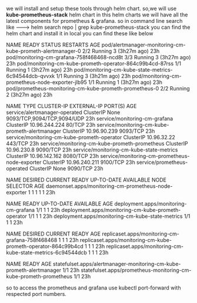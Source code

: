 we will install and setup these tools through helm chart.
so,we will use **kube-prometheus-stack** helm chart in this helm charts we will have all the latest components for prometheus & grafana.
so in command line search like ---> helm search repo | grep kube-prometheus-stack
you can find the helm chart and install it in local
you can find these like below 




NAME                                                         READY   STATUS    RESTARTS        AGE
pod/alertmanager-monitoring-cm-kube-prometh-alertmanager-0   2/2     Running   3 (3h27m ago)   23h
pod/monitoring-cm-grafana-758f468468-ncd8t                   3/3     Running   3 (3h27m ago)   23h
pod/monitoring-cm-kube-prometh-operator-864c99b4cd-87rss     1/1     Running   1 (3h27m ago)   23h
pod/monitoring-cm-kube-state-metrics-6c94544dcb-qvvxk        1/1     Running   3 (3h21m ago)   23h
pod/monitoring-cm-prometheus-node-exporter-jlb95             1/1     Running   1 (3h27m ago)   23h
pod/prometheus-monitoring-cm-kube-prometh-prometheus-0       2/2     Running   2 (3h27m ago)   23h

NAME                                              TYPE        CLUSTER-IP      EXTERNAL-IP   PORT(S)                      AGE
service/alertmanager-operated                     ClusterIP   None            <none>        9093/TCP,9094/TCP,9094/UDP   23h
service/monitoring-cm-grafana                     ClusterIP   10.96.244.224   <none>        80/TCP                       23h
service/monitoring-cm-kube-prometh-alertmanager   ClusterIP   10.96.90.239    <none>        9093/TCP                     23h
service/monitoring-cm-kube-prometh-operator       ClusterIP   10.96.32.22     <none>        443/TCP                      23h
service/monitoring-cm-kube-prometh-prometheus     ClusterIP   10.96.230.8     <none>        9090/TCP                     23h
service/monitoring-cm-kube-state-metrics          ClusterIP   10.96.142.162   <none>        8080/TCP                     23h
service/monitoring-cm-prometheus-node-exporter    ClusterIP   10.96.240.211   <none>        9100/TCP                     23h
service/prometheus-operated                       ClusterIP   None            <none>        9090/TCP                     23h

NAME                                                    DESIRED   CURRENT   READY   UP-TO-DATE   AVAILABLE   NODE SELECTOR   AGE
daemonset.apps/monitoring-cm-prometheus-node-exporter   1         1         1       1            1           <none>          23h

NAME                                                  READY   UP-TO-DATE   AVAILABLE   AGE
deployment.apps/monitoring-cm-grafana                 1/1     1            1           23h
deployment.apps/monitoring-cm-kube-prometh-operator   1/1     1            1           23h
deployment.apps/monitoring-cm-kube-state-metrics      1/1     1            1           23h

NAME                                                             DESIRED   CURRENT   READY   AGE
replicaset.apps/monitoring-cm-grafana-758f468468                 1         1         1       23h
replicaset.apps/monitoring-cm-kube-prometh-operator-864c99b4cd   1         1         1       23h
replicaset.apps/monitoring-cm-kube-state-metrics-6c94544dcb      1         1         1       23h

NAME                                                                    READY   AGE
statefulset.apps/alertmanager-monitoring-cm-kube-prometh-alertmanager   1/1     23h
statefulset.apps/prometheus-monitoring-cm-kube-prometh-prometheus       1/1     23h

so to access the prometheus and grafana use kubectl port-forward with respected port numbers.

